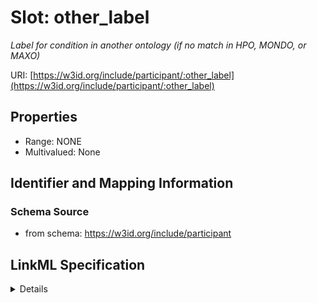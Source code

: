 # Slot: other_label
_Label for condition in another ontology (if no match in HPO, MONDO, or MAXO)_


URI: [https://w3id.org/include/participant/:other_label](https://w3id.org/include/participant/:other_label)



<!-- no inheritance hierarchy -->




## Properties

* Range: NONE
* Multivalued: None







## Identifier and Mapping Information







### Schema Source


* from schema: https://w3id.org/include/participant




## LinkML Specification

<details>
```yaml
name: other_label
definition_uri: include:other_label
description: Label for condition in another ontology (if no match in HPO, MONDO, or
  MAXO)
title: Other Label
from_schema: https://w3id.org/include/participant
rank: 1000
alias: other_label
domain_of:
- Condition

```
</details>